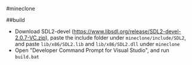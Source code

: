#mineclone

##build

* Download SDL2-devel (https://www.libsdl.org/release/SDL2-devel-2.0.7-VC.zip), paste the include folder under `mineclone/include/SDL2`, and paste `lib/x86/SDL2.lib` and `lib/x86/SDL2.dll` under `mineclone`
* Open "Developer Command Prompt for Visual Studio", and run `build.bat`
